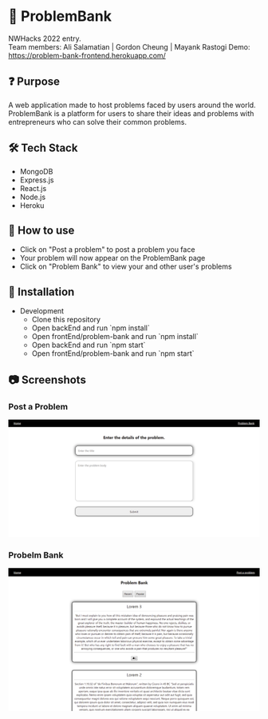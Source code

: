 # 📖 ProblemBank
NWHacks 2022 entry. <br />
Team members: Ali Salamatian | Gordon Cheung | Mayank Rastogi
Demo: https://problem-bank-frontend.herokuapp.com/

## ❓ Purpose
A web application made to host problems faced by users around the world. ProblemBank is a platform for users to share their ideas and problems with entrepreneurs who can solve their common problems.

## 🛠️ Tech Stack
<ul>
  <li> MongoDB
  <li> Express.js
  <li> React.js
  <li> Node.js
  <li> Heroku 
</ul>

## 📗 How to use
<ul>
  <li> Click on "Post a problem" to post a problem you face
  <li> Your problem will now appear on the ProblemBank page
  <li> Click on "Problem Bank" to view your and other user's problems
</ul>


## 🧰 Installation
<ul>
  <li> Development
  <ul>
    <li> Clone this repository 
    <li> Open backEnd and run `npm install`
    <li> Open frontEnd/problem-bank and run `npm install`
    <li> Open backEnd and run `npm start`
    <li> Open frontEnd/problem-bank and run `npm start`
  </ul> 
</ul>

## 📷 Screenshots
### Post a Problem
![Image](https://github.com/alisalamatian1/2022nwHack/blob/main/resources/Postproblem_ss.png)

### Probelm Bank
![Image](https://github.com/alisalamatian1/2022nwHack/blob/main/resources/problemBank_ss.png)
